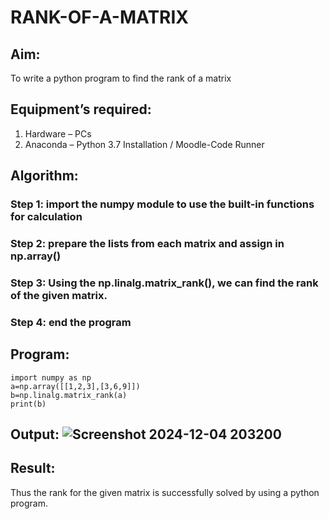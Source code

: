 # RANK-OF-A-MATRIX
## Aim:
To write a python program to find the rank of a matrix
## Equipment’s required:
1. 	Hardware – PCs
2. 	Anaconda – Python 3.7 Installation / Moodle-Code Runner
## Algorithm:
### Step 1: import the numpy module to use the built-in functions for calculation
### Step 2: prepare the lists from each matrix and assign in np.array()
### Step 3: Using the np.linalg.matrix_rank(), we can find the rank of the given matrix.
### Step 4: end the program
## Program:
```
import numpy as np
a=np.array([[1,2,3],[3,6,9]])
b=np.linalg.matrix_rank(a)
print(b)
```
## Output: ![Screenshot 2024-12-04 203200](https://github.com/user-attachments/assets/4bf973ee-b67e-47ba-94cf-29db58c55fb9)

## Result:
Thus the rank for the given matrix is successfully solved by  using a python program.

